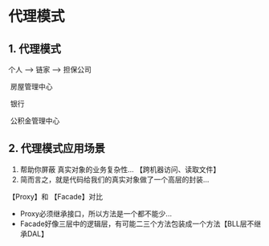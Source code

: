 # 代理模式

## 1. 代理模式

个人   -->   链家  -->   担保公司

​                                    房屋管理中心

​                                     银行

​                                    公积金管理中心

## 2. 代理模式应用场景

1. 帮助你屏蔽 真实对象的业务复杂性...  【跨机器访问、读取文件】
2. 简而言之，就是代码给我们的真实对象做了一个高层的封装...

【Proxy】和 【Facade】对比

- Proxy必须继承接口，所以方法是一个都不能少...
- Facade好像三层中的逻辑层，有可能二三个方法包装成一个方法【BLL层不继承DAL】